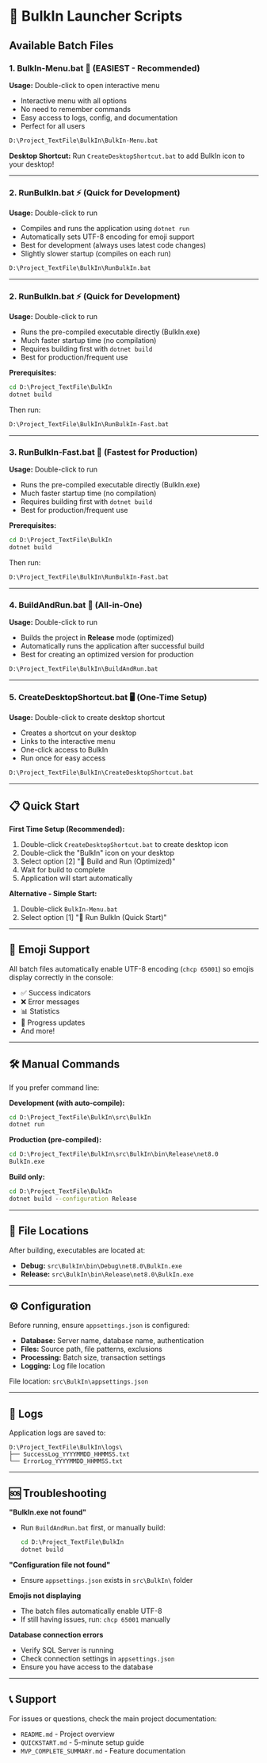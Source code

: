 # 🚀 BulkIn Launcher Scripts

## Available Batch Files

### 1. **BulkIn-Menu.bat** 🎯 (EASIEST - Recommended)
**Usage:** Double-click to open interactive menu
- Interactive menu with all options
- No need to remember commands
- Easy access to logs, config, and documentation
- Perfect for all users

```cmd
D:\Project_TextFile\BulkIn\BulkIn-Menu.bat
```

**Desktop Shortcut:**
Run `CreateDesktopShortcut.bat` to add BulkIn icon to your desktop!

---

### 2. **RunBulkIn.bat** ⚡ (Quick for Development)
**Usage:** Double-click to run
- Compiles and runs the application using `dotnet run`
- Automatically sets UTF-8 encoding for emoji support
- Best for development (always uses latest code changes)
- Slightly slower startup (compiles on each run)

```cmd
D:\Project_TextFile\BulkIn\RunBulkIn.bat
```

---

### 2. **RunBulkIn.bat** ⚡ (Quick for Development)
**Usage:** Double-click to run
- Runs the pre-compiled executable directly (BulkIn.exe)
- Much faster startup time (no compilation)
- Requires building first with `dotnet build`
- Best for production/frequent use

**Prerequisites:**
```cmd
cd D:\Project_TextFile\BulkIn
dotnet build
```

Then run:
```cmd
D:\Project_TextFile\BulkIn\RunBulkIn-Fast.bat
```

---

### 3. **RunBulkIn-Fast.bat** 🏃 (Fastest for Production)
**Usage:** Double-click to run
- Runs the pre-compiled executable directly (BulkIn.exe)
- Much faster startup time (no compilation)
- Requires building first with `dotnet build`
- Best for production/frequent use

**Prerequisites:**
```cmd
cd D:\Project_TextFile\BulkIn
dotnet build
```

Then run:
```cmd
D:\Project_TextFile\BulkIn\RunBulkIn-Fast.bat
```

---

### 4. **BuildAndRun.bat** 🔨 (All-in-One)
**Usage:** Double-click to run
- Builds the project in **Release** mode (optimized)
- Automatically runs the application after successful build
- Best for creating an optimized version for production

```cmd
D:\Project_TextFile\BulkIn\BuildAndRun.bat
```

---

### 5. **CreateDesktopShortcut.bat** 🖥️ (One-Time Setup)
**Usage:** Double-click to create desktop shortcut
- Creates a shortcut on your desktop
- Links to the interactive menu
- One-click access to BulkIn
- Run once for easy access

```cmd
D:\Project_TextFile\BulkIn\CreateDesktopShortcut.bat
```

---

## 📋 Quick Start

**First Time Setup (Recommended):**
1. Double-click `CreateDesktopShortcut.bat` to create desktop icon
2. Double-click the "BulkIn" icon on your desktop
3. Select option [2] "🔨 Build and Run (Optimized)"
4. Wait for build to complete
5. Application will start automatically

**Alternative - Simple Start:**
1. Double-click `BulkIn-Menu.bat`
2. Select option [1] "🚀 Run BulkIn (Quick Start)"

---

## 🎨 Emoji Support

All batch files automatically enable UTF-8 encoding (`chcp 65001`) so emojis display correctly in the console:
- ✅ Success indicators
- ❌ Error messages
- 📊 Statistics
- 🚀 Progress updates
- And more!

---

## 🛠️ Manual Commands

If you prefer command line:

**Development (with auto-compile):**
```cmd
cd D:\Project_TextFile\BulkIn\src\BulkIn
dotnet run
```

**Production (pre-compiled):**
```cmd
cd D:\Project_TextFile\BulkIn\src\BulkIn\bin\Release\net8.0
BulkIn.exe
```

**Build only:**
```cmd
cd D:\Project_TextFile\BulkIn
dotnet build --configuration Release
```

---

## 📁 File Locations

After building, executables are located at:
- **Debug:** `src\BulkIn\bin\Debug\net8.0\BulkIn.exe`
- **Release:** `src\BulkIn\bin\Release\net8.0\BulkIn.exe`

---

## ⚙️ Configuration

Before running, ensure `appsettings.json` is configured:
- **Database:** Server name, database name, authentication
- **Files:** Source path, file patterns, exclusions
- **Processing:** Batch size, transaction settings
- **Logging:** Log file location

File location: `src\BulkIn\appsettings.json`

---

## 📝 Logs

Application logs are saved to:
```
D:\Project_TextFile\BulkIn\logs\
├── SuccessLog_YYYYMMDD_HHMMSS.txt
└── ErrorLog_YYYYMMDD_HHMMSS.txt
```

---

## 🆘 Troubleshooting

**"BulkIn.exe not found"**
- Run `BuildAndRun.bat` first, or manually build:
  ```cmd
  cd D:\Project_TextFile\BulkIn
  dotnet build
  ```

**"Configuration file not found"**
- Ensure `appsettings.json` exists in `src\BulkIn\` folder

**Emojis not displaying**
- The batch files automatically enable UTF-8
- If still having issues, run: `chcp 65001` manually

**Database connection errors**
- Verify SQL Server is running
- Check connection settings in `appsettings.json`
- Ensure you have access to the database

---

## 📞 Support

For issues or questions, check the main project documentation:
- `README.md` - Project overview
- `QUICKSTART.md` - 5-minute setup guide
- `MVP_COMPLETE_SUMMARY.md` - Feature documentation
